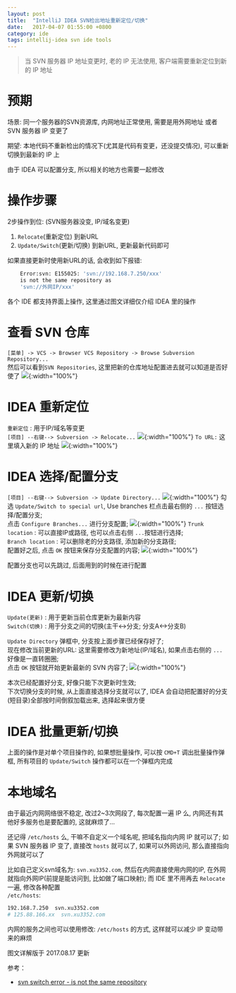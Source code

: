 ```yaml
---
layout: post
title:  "IntelliJ IDEA SVN检出地址重新定位/切换"
date:   2017-04-07 01:55:00 +0800
category: ide
tags: intellij-idea svn ide tools
---
```

> 当 SVN 服务器 IP 地址变更时, 老的 IP 无法使用, 客户端需要重新定位到新的 IP 地址

# 预期
场景: 同一个服务器的SVN资源库, 内网地址正常使用, 需要是用外网地址 或者 SVN 服务器 IP 变更了   

期望: 本地代码不重新检出的情况下(尤其是代码有变更，还没提交情况), 可以重新切换到最新的 IP 上   

由于 IDEA 可以配置分支, 所以相关的地方也需要一起修改

# 操作步骤
2步操作到位: (SVN服务器没变, IP/域名变更)
1. `Relocate`(重新定位) 到新URL
2. `Update/Switch`(更新/切换) 到新URL, 更新最新代码即可

如果直接更新时使用新URL的话, 会收到如下报错:
```bash
    Error:svn: E155025: 'svn://192.168.7.250/xxx'
    is not the same repository as
    'svn://外网IP/xxx'
```

各个 IDE 都支持界面上操作, 这里通过图文详细仅介绍 IDEA 里的操作

# 查看 SVN 仓库
`[菜单] -> VCS -> Browser VCS Repository -> Browse Subversion Repository...`      
然后可以看到`SVN Repositories`, 这里把新的仓库地址配置进去就可以知道是否好使了
![](http://on6gnkbff.bkt.clouddn.com/20170814151138_idea-svn-07-browse-repository.png){:width="100%"}

# IDEA 重新定位
`重新定位` : 用于IP/域名等变更     
`[项目] --右键--> Subversion -> Relocate...`
![](http://on6gnkbff.bkt.clouddn.com/20170814151136_idea-svn-01-relocate.png){:width="100%"}
`To URL:` 这里填入新的 IP 地址
![](http://on6gnkbff.bkt.clouddn.com/20170814151138_idea-svn-02-relocate.png){:width="100%"}

# IDEA 选择/配置分支
`[项目] --右键--> Subversion -> Update Directory...`
![](http://on6gnkbff.bkt.clouddn.com/20170814151138_idea-svn-03-update-project.png){:width="100%"}
勾选 `Update/Switch to special url`, Use branches 栏点击最右侧的 `...` 按钮选择/配置分支;  
点击 `Configure Branches...` 进行分支配置;
![](http://on6gnkbff.bkt.clouddn.com/20170814151138_idea-svn-04-select-branches.png){:width="100%"}
`Trunk location` : 可以直接IP或路径, 也可以点击右侧 `...`按钮进行选择;    
`Branch location` : 可以删除老的分支路径, 添加新的分支路径;     
配置好之后, 点击 `OK` 按钮来保存分支配置的内容; 
![](http://on6gnkbff.bkt.clouddn.com/20170814151138_idea-svn-05-configure-branches.png){:width="100%"}

配置分支也可以先跳过, 后面用到的时候在进行配置

# IDEA 更新/切换
`Update(更新)` : 用于更新当前仓库更新为最新内容     
`Switch(切换)` : 用于分支之间的切换(主干<->分支; 分支A<->分支B)     

`Update Directory` 弹框中, 分支按上面步骤已经保存好了;      
现在修改当前更新的URL: 这里需要修改为新地址(IP/域名), 如果点击右侧的 `...` 好像是一直转圈圈;     
点击 `OK` 按钮就开始更新最新的 SVN 内容了; 
![](http://on6gnkbff.bkt.clouddn.com/20170814151138_idea-svn-06-use-new-ip.png){:width="100%"}

本次已经配置好分支, 好像只能下次更新时生效;     
下次切换分支的时候, 从上面直接选择分支就可以了, IDEA 会自动把配置好的分支(短目录)全部按时间倒叙加载出来, 选择起来很方便

# IDEA 批量更新/切换
上面的操作是对单个项目操作的, 如果想批量操作, 可以按 `CMD+T` 调出批量操作弹框, 所有项目的 `Update/Switch` 操作都可以在一个弹框内完成

# 本地域名
由于最近内网网络很不稳定, 改过2~3次网段了, 每次配置一遍 IP 么, 内网还有其他好多服务也是要配置的, 这就麻烦了...

还记得 `/etc/hosts` 么, 干嘛不自定义一个域名呢, 把域名指向内网 IP 就可以了; 如果 SVN 服务器 IP 变了, 直接改 `hosts` 就可以了, 如果可以外网访问, 那么直接指向外网就可以了

比如自己定义svn域名为: `svn.xu3352.com`, 然后在内网直接使用内网的IP, 在外网就指向外网IP(前提是能访问到, 比如做了端口映射); 而 IDE 里不用再去 `Relocate` 一遍, 修改各种配置     
`/etc/hosts`: 
```bash
192.168.7.250  svn.xu3352.com
# 125.88.166.xx  svn.xu3352.com
```

内网的服务之间也可以使用修改: `/etc/hosts` 的方式, 这样就可以减少 IP 变动带来的麻烦

图文详解版于 2017.08.17 更新

参考：
- [svn switch error - is not the same repository](http://stackoverflow.com/questions/925698/svn-switch-error-is-not-the-same-repository)

